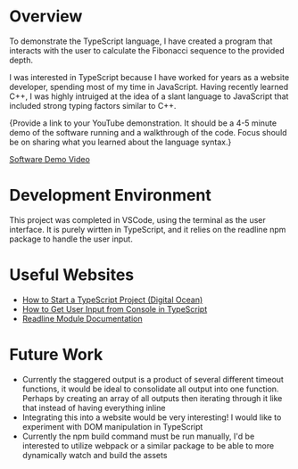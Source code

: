 # Overview
To demonstrate the TypeScript language, I have created a program that interacts with the user to calculate the Fibonacci sequence to the provided depth.

I was interested in TypeScript because I have worked for years as a website developer, spending most of my time in JavaScript. Having recently learned C++, I was highly intruiged at the idea of a slant language to JavaScript that included strong typing factors similar to C++.

{Provide a link to your YouTube demonstration. It should be a 4-5 minute demo of the software running and a walkthrough of the code. Focus should be on sharing what you learned about the language syntax.}

[Software Demo Video](http://youtube.link.goes.here)

# Development Environment
This project was completed in VSCode, using the terminal as the user interface. It is purely wirtten in TypeScript, and it relies on the readline npm package to handle the user input.

# Useful Websites
- [How to Start a TypeScript Project (Digital Ocean)](https://www.digitalocean.com/community/tutorials/typescript-new-project)
- [How to Get User Input from Console in TypeScript](https://stackoverflow.com/questions/33858763/console-input-in-typescript)
- [Readline Module Documentation](https://nodejs.org/api/readline.html#readline_readline)

# Future Work
- Currently the staggered output is a product of several different timeout functions, it would be ideal to consolidate all output into one function. Perhaps by creating an array of all outputs then iterating through it like that instead of having everything inline
- Integrating this into a website would be very interesting! I would like to experiment with DOM manipulation in TypeScript
- Currently the npm build command must be run manually, I'd be interested to utilize webpack or a similar package to be able to more dynamically watch and build the assets
